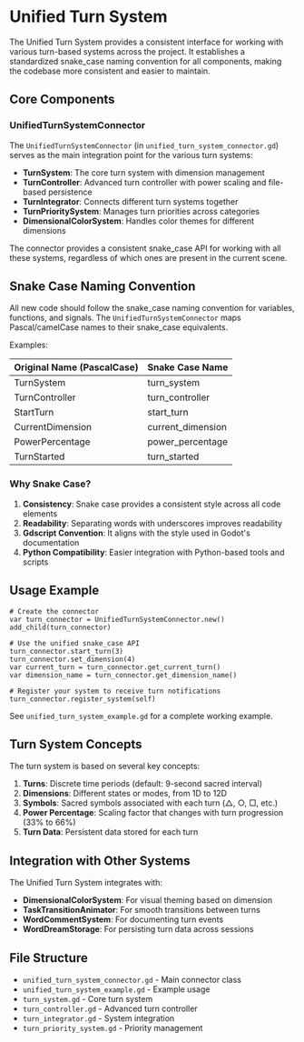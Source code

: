 # Unified Turn System

The Unified Turn System provides a consistent interface for working with various turn-based systems across the project. It establishes a standardized snake_case naming convention for all components, making the codebase more consistent and easier to maintain.

## Core Components

### UnifiedTurnSystemConnector

The `UnifiedTurnSystemConnector` (in `unified_turn_system_connector.gd`) serves as the main integration point for the various turn systems:

- **TurnSystem**: The core turn system with dimension management
- **TurnController**: Advanced turn controller with power scaling and file-based persistence
- **TurnIntegrator**: Connects different turn systems together
- **TurnPrioritySystem**: Manages turn priorities across categories
- **DimensionalColorSystem**: Handles color themes for different dimensions

The connector provides a consistent snake_case API for working with all these systems, regardless of which ones are present in the current scene.

## Snake Case Naming Convention

All new code should follow the snake_case naming convention for variables, functions, and signals. The `UnifiedTurnSystemConnector` maps Pascal/camelCase names to their snake_case equivalents.

Examples:

| Original Name (PascalCase) | Snake Case Name     |
|---------------------------|---------------------|
| TurnSystem                | turn_system         |
| TurnController            | turn_controller     |
| StartTurn                 | start_turn          |
| CurrentDimension          | current_dimension   |
| PowerPercentage           | power_percentage    |
| TurnStarted               | turn_started        |

### Why Snake Case?

1. **Consistency**: Snake case provides a consistent style across all code elements
2. **Readability**: Separating words with underscores improves readability
3. **Gdscript Convention**: It aligns with the style used in Godot's documentation 
4. **Python Compatibility**: Easier integration with Python-based tools and scripts

## Usage Example

```gdscript
# Create the connector
var turn_connector = UnifiedTurnSystemConnector.new()
add_child(turn_connector)

# Use the unified snake_case API
turn_connector.start_turn(3)
turn_connector.set_dimension(4)
var current_turn = turn_connector.get_current_turn()
var dimension_name = turn_connector.get_dimension_name()

# Register your system to receive turn notifications
turn_connector.register_system(self)
```

See `unified_turn_system_example.gd` for a complete working example.

## Turn System Concepts

The turn system is based on several key concepts:

1. **Turns**: Discrete time periods (default: 9-second sacred interval)
2. **Dimensions**: Different states or modes, from 1D to 12D
3. **Symbols**: Sacred symbols associated with each turn (△, ○, □, etc.)
4. **Power Percentage**: Scaling factor that changes with turn progression (33% to 66%)
5. **Turn Data**: Persistent data stored for each turn

## Integration with Other Systems

The Unified Turn System integrates with:

- **DimensionalColorSystem**: For visual theming based on dimension
- **TaskTransitionAnimator**: For smooth transitions between turns
- **WordCommentSystem**: For documenting turn events
- **WordDreamStorage**: For persisting turn data across sessions

## File Structure

- `unified_turn_system_connector.gd` - Main connector class
- `unified_turn_system_example.gd` - Example usage
- `turn_system.gd` - Core turn system
- `turn_controller.gd` - Advanced turn controller
- `turn_integrator.gd` - System integration
- `turn_priority_system.gd` - Priority management